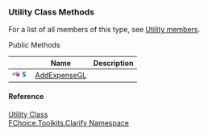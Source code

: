 ﻿### Utility Class Methods

For a list of all members of this type, see [Utility members](FChoice.Toolkits.Clarify~FChoice.Toolkits.Clarify.Utility_members.md).

Public Methods

|   | Name | Description |
| --- | --- | --- |
| ![Public Method](dotnetimages/publicMethod.png)![static (Shared in Visual Basic)](dotnetimages/static.png) | [AddExpenseGL](FChoice.Toolkits.Clarify~FChoice.Toolkits.Clarify.Utility~AddExpenseGL.md) |   |

#### Reference

[Utility Class](FChoice.Toolkits.Clarify~FChoice.Toolkits.Clarify.Utility.md)  
[FChoice.Toolkits.Clarify Namespace](FChoice.Toolkits.Clarify~FChoice.Toolkits.Clarify_namespace.md)